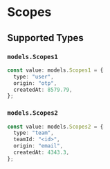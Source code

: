 # Scopes


## Supported Types

### `models.Scopes1`

```typescript
const value: models.Scopes1 = {
  type: "user",
  origin: "otp",
  createdAt: 8579.79,
};
```

### `models.Scopes2`

```typescript
const value: models.Scopes2 = {
  type: "team",
  teamId: "<id>",
  origin: "email",
  createdAt: 4343.3,
};
```

